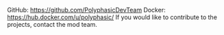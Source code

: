 GitHub: <https://github.com/PolyphasicDevTeam>
Docker: <https://hub.docker.com/u/polyphasic/>
If you would like to contribute to the projects, contact the mod team.
